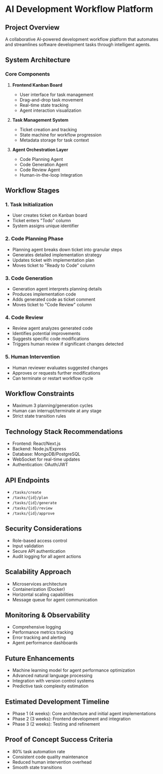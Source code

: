 # AI Development Workflow Platform

## Project Overview
A collaborative AI-powered development workflow platform that automates and streamlines software development tasks through intelligent agents.

## System Architecture

### Core Components
1. **Frontend Kanban Board**
   - User interface for task management
   - Drag-and-drop task movement
   - Real-time state tracking
   - Agent interaction visualization

2. **Task Management System**
   - Ticket creation and tracking
   - State machine for workflow progression
   - Metadata storage for task context

3. **Agent Orchestration Layer**
   - Code Planning Agent
   - Code Generation Agent
   - Code Review Agent
   - Human-in-the-loop Integration

## Workflow Stages

### 1. Task Initialization
- User creates ticket on Kanban board
- Ticket enters "Todo" column
- System assigns unique identifier

### 2. Code Planning Phase
- Planning agent breaks down ticket into granular steps
- Generates detailed implementation strategy
- Updates ticket with implementation plan
- Moves ticket to "Ready to Code" column

### 3. Code Generation
- Generation agent interprets planning details
- Produces implementation code
- Adds generated code as ticket comment
- Moves ticket to "Code Review" column

### 4. Code Review
- Review agent analyzes generated code
- Identifies potential improvements
- Suggests specific code modifications
- Triggers human review if significant changes detected

### 5. Human Intervention
- Human reviewer evaluates suggested changes
- Approves or requests further modifications
- Can terminate or restart workflow cycle

## Workflow Constraints
- Maximum 3 planning/generation cycles
- Human can interrupt/terminate at any stage
- Strict state transition rules

## Technology Stack Recommendations
- Frontend: React/Next.js
- Backend: Node.js/Express
- Database: MongoDB/PostgreSQL
- WebSocket for real-time updates
- Authentication: OAuth/JWT

## API Endpoints
- `/tasks/create`
- `/tasks/{id}/plan`
- `/tasks/{id}/generate`
- `/tasks/{id}/review`
- `/tasks/{id}/approve`

## Security Considerations
- Role-based access control
- Input validation
- Secure API authentication
- Audit logging for all agent actions

## Scalability Approach
- Microservices architecture
- Containerization (Docker)
- Horizontal scaling capabilities
- Message queue for agent communication

## Monitoring & Observability
- Comprehensive logging
- Performance metrics tracking
- Error tracking and alerting
- Agent performance dashboards

## Future Enhancements
- Machine learning model for agent performance optimization
- Advanced natural language processing
- Integration with version control systems
- Predictive task complexity estimation

## Estimated Development Timeline
- Phase 1 (4 weeks): Core architecture and initial agent implementations
- Phase 2 (3 weeks): Frontend development and integration
- Phase 3 (2 weeks): Testing and refinement

## Proof of Concept Success Criteria
- 80% task automation rate
- Consistent code quality maintenance
- Reduced human intervention overhead
- Smooth state transitions
